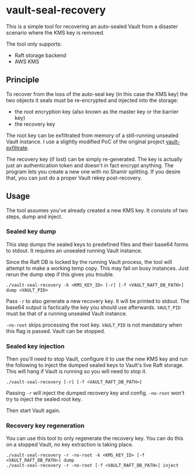 # vault-seal-recovery

This is a simple tool for recovering an auto-sealed Vault from a disaster scenario where the KMS key is removed.

The tool only supports:
- Raft storage backend
- AWS KMS

## Principle

To recover from the loss of the auto-seal key (in this case the KMS key) the two objects it seals must be re-encrypted and injected into the storage:
- the root encryption key (also known as the master key or the barrier key)
- the recovery key

The root key can be exfiltrated from memory of a still-running unsealed Vault instance. I use a slightly modified PoC of the original project [vault-exfiltrate](https://github.com/slingamn/vault-exfiltrate).

The recovery key (if lost) can be simply re-generated. The key is actually just an authentication token and doesn't in fact encrypt anything. The program lets you create a new one with no Shamir splitting. If you desire that, you can just do a proper Vault rekey post-recovery.

## Usage

The tool assumes you've already created a new KMS key. It consists of two steps, dump and inject.

### Sealed key dump

This step dumps the sealed keys to predefined files and their base64 forms to stdout. It requires an unsealed running Vault instance.

Since the Raft DB is locked by the running Vault process, the tool will attempt to make a working temp copy. This may fail on busy instances. Just rerun the dump step if this gives you trouble.

```
./vault-seal-recovery -k <KMS_KEY_ID> [-r] [-f <VAULT_RAFT_DB_PATH>] dump <VAULT_PID>
```

Pass `-r` to also generate a new recovery key. It will be printed to stdout. The base64 output is factically the key you should use afterwards. `VAULT_PID` must be that of a running unsealed Vault instance.

`-no-root` skips processing the root key. `VAULT_PID` is not mandatory when this flag is passed. Vault can be stopped.

### Sealed key injection

Then you'll need to stop Vault, configure it to use the new KMS key and run the following to inject the dumped sealed keys to Vault's live Raft storage. This will hang if Vault is running so you will need to stop it.
```
./vault-seal-recovery [-r] [-f <VAULT_RAFT_DB_PATH>]
```

Passing `-r` will inject the dumped recovery key and config. `-no-root` won't try to inject the sealed root key.

Then start Vault again.

### Recovery key regeneration

You can use this tool to only regenerate the recovery key. You can do this on a stopped Vault, no key extraction is taking place.

```
./vault-seal-recovery -r -no-root -k <KMS_KEY_ID> [-f <VAULT_RAFT_DB_PATH>] dump
./vault-seal-recovery -r -no-root [-f <VAULT_RAFT_DB_PATH>] inject
```